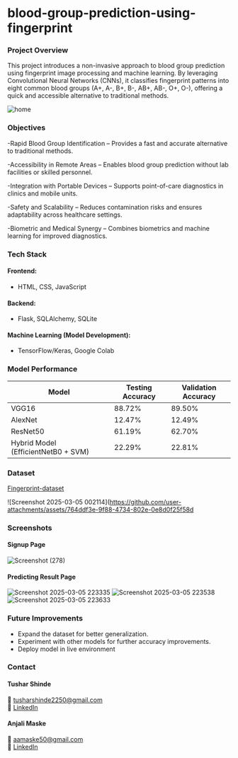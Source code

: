 # blood-group-prediction-using-fingerprint

###  Project Overview
This project introduces a non-invasive approach to blood group prediction using fingerprint image processing and machine learning. By leveraging Convolutional Neural Networks (CNNs), it classifies fingerprint patterns into eight common blood groups (A+, A-, B+, B-, AB+, AB-, O+, O-), offering a quick and accessible alternative to traditional methods.  

![home](https://github.com/user-attachments/assets/f3ebff6d-3e83-4234-bc3b-4344ed8f1348)


### Objectives
-Rapid Blood Group Identification – Provides a fast and accurate alternative to traditional methods.

-Accessibility in Remote Areas – Enables blood group prediction without lab facilities or skilled personnel.

-Integration with Portable Devices – Supports point-of-care diagnostics in clinics and mobile units.

-Safety and Scalability – Reduces contamination risks and ensures adaptability across healthcare settings.

-Biometric and Medical Synergy – Combines biometrics and machine learning for improved diagnostics.
  
### Tech Stack
#### Frontend: 
- HTML, CSS, JavaScript
#### Backend: 
- Flask, SQLAlchemy, SQLite
#### Machine Learning (Model Development): 
- TensorFlow/Keras,  Google Colab

### Model Performance
| Model                                | Testing Accuracy | Validation Accuracy |
|--------------------------------------|-----------------|---------------------|
| VGG16                                | 88.72%          | 89.50%              | 
| AlexNet                              | 12.47%          | 12.49%              | 
| ResNet50                             | 61.19%          | 62.70%              |
| Hybrid Model (EfficientNetB0 + SVM)  | 22.29%          | 22.81%              

### Dataset 
[Fingerprint-dataset](https://www.kaggle.com/datasets/rajumavinmar/finger-print-based-blood-group-dataset)

![Screenshot 2025-03-05 002114](https://github.com/user-attachments/assets/764ddf3e-9f88-4734-802e-0e8d0f25f58d

### Screenshots
#### Signup Page
![Screenshot (278)](https://github.com/user-attachments/assets/f716115e-7875-4c65-b9cc-943c3faeb4cc)

#### Predicting Result Page
![Screenshot 2025-03-05 223335](https://github.com/user-attachments/assets/b5701d15-8837-46b8-aa13-c200625b0d35)
![Screenshot 2025-03-05 223538](https://github.com/user-attachments/assets/40453f3f-d631-424b-82df-258843e445d8)
![Screenshot 2025-03-05 223633](https://github.com/user-attachments/assets/63c77e96-f082-4c9c-9f53-02cf3b76cd3b)

###  Future Improvements
- Expand the dataset for better generalization.
- Experiment with other models for further accuracy improvements.
- Deploy model in live environment

### Contact 
#### Tushar Shinde  
📧 [tusharshinde2250@gmail.com](mailto:tusharshinde2250@gmail.com)  
🔗 [LinkedIn](https://www.linkedin.com/in/tushar-shinde-262335257/)

#### Anjali Maske  
📧 [aamaske50@gmail.com](mailto:aamaske50@gmail.com)  
🔗 [LinkedIn](https://www.linkedin.com/in/anjali-maske/)
